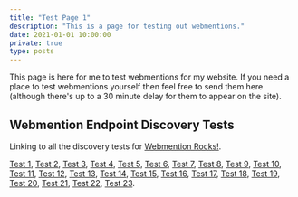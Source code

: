 ```yaml
---
title: "Test Page 1"
description: "This is a page for testing out webmentions."
date: 2021-01-01 10:00:00
private: true
type: posts
---
```


This page is here for me to test webmentions for my website. If you need a place to test webmentions yourself then feel free to send them here (although there's up to a 30 minute delay for them to appear on the site).


## Webmention Endpoint Discovery Tests

Linking to all the discovery tests for [Webmention Rocks!](https://webmention.rocks/).

[Test 1](https://webmention.rocks/test/1),
[Test 2](https://webmention.rocks/test/2),
[Test 3](https://webmention.rocks/test/3),
[Test 4](https://webmention.rocks/test/4),
[Test 5](https://webmention.rocks/test/5),
[Test 6](https://webmention.rocks/test/6),
[Test 7](https://webmention.rocks/test/7),
[Test 8](https://webmention.rocks/test/8),
[Test 9](https://webmention.rocks/test/9),
[Test 10](https://webmention.rocks/test/10),
[Test 11](https://webmention.rocks/test/11),
[Test 12](https://webmention.rocks/test/12),
[Test 13](https://webmention.rocks/test/13),
[Test 14](https://webmention.rocks/test/14),
[Test 15](https://webmention.rocks/test/15),
[Test 16](https://webmention.rocks/test/16),
[Test 17](https://webmention.rocks/test/17),
[Test 18](https://webmention.rocks/test/18),
[Test 19](https://webmention.rocks/test/19),
[Test 20](https://webmention.rocks/test/20),
[Test 21](https://webmention.rocks/test/21),
[Test 22](https://webmention.rocks/test/22),
[Test 23](https://webmention.rocks/test/23/page).